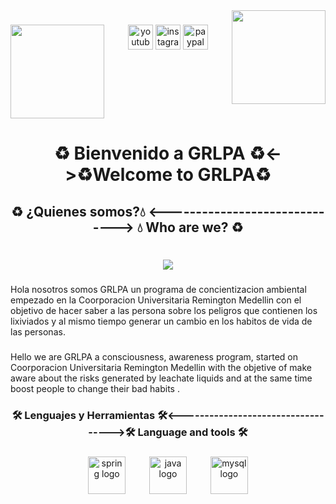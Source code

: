 <img align="right" height="150" src="https://external-content.duckduckgo.com/iu/?u=https%3A%2F%2Facironline.mx%2Fwp-content%2Fuploads%2F2019%2F06%2Freciclar_acironline-1.png&f=1&nofb=1&ipt=541465479cff040fdee967f12c0d08d34d4dd8533f9f16bececee636581b4af7&ipo=images"  />

###

<img align="left" height="150" src="https://external-content.duckduckgo.com/iu/?u=https%3A%2F%2Facironline.mx%2Fwp-content%2Fuploads%2F2019%2F06%2Freciclar_acironline-1.png&f=1&nofb=1&ipt=541465479cff040fdee967f12c0d08d34d4dd8533f9f16bececee636581b4af7&ipo=images"  />

###

<div align="center">
  <img src="https://img.shields.io/static/v1?message=Youtube&logo=youtube&label=&color=FF0000&logoColor=white&labelColor=&style=for-the-badge" height="40" alt="youtube logo"  />
  <img src="https://img.shields.io/static/v1?message=Instagram&logo=instagram&label=&color=E4405F&logoColor=white&labelColor=&style=for-the-badge" height="40" alt="instagram logo"  />
  <img src="https://img.shields.io/static/v1?message=PayPal&logo=paypal&label=&color=00457C&logoColor=white&labelColor=&style=for-the-badge" height="40" alt="paypal logo"  />
</div>

###

<br clear="both">

<h1 align="center">♻️ Bienvenido a GRLPA ♻️<->♻️Welcome to GRLPA♻️</h1>

###

<h2 align="center">♻️ ¿Quienes somos?💧  <------------------------------>  💧 Who are we? ♻️</h2>

###

<br clear="both">

<div align="center">
  <img src="https://visitor-badge.laobi.icu/badge?page_id=K1-mikaze.K1-mikaze&left_color=blue&right_color=green&left_text=Visitante%20%7C%20Visitor"  />
</div>

###

<p align="left">Hola nosotros somos  GRLPA un programa de concientizacion ambiental empezado en la Coorporacion Universitaria Remington Medellin con el objetivo de hacer saber a las persona sobre los peligros que contienen los lixiviados y al mismo tiempo generar un cambio en los habitos de vida de las personas.</p>

###

<p align="left">Hello we are GRLPA a consciousness, awareness program, started on Coorporacion Universitaria Remington Medellin with the objetive of make  aware about the risks generated by  leachate liquids and at the same time boost people to change their bad habits  .</p>

###

<h3 align="center">🛠 Lenguajes y Herramientas 🛠<----------------------------------->🛠 Language and tools 🛠</h3>

###

<div align="center">
  <img src="https://img.shields.io/badge/Spring-6DB33F?logo=spring&logoColor=black&style=for-the-badge" height="60" alt="spring logo"  />
  <img width="30" />
  <img src="https://cdn.jsdelivr.net/gh/devicons/devicon/icons/java/java-original.svg" height="60" alt="java logo"  />
  <img width="30" />
  <img src="https://img.shields.io/badge/MySQL-4479A1?logo=mysql&logoColor=white&style=for-the-badge" height="60" alt="mysql logo"  />
</div>

###
